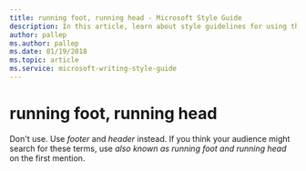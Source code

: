 ```yaml
---
title: running foot, running head - Microsoft Style Guide
description: In this article, learn about style guidelines for using the terms 'running foot' and 'running head' in Microsoft documents.
author: pallep
ms.author: pallep
ms.date: 01/19/2018
ms.topic: article
ms.service: microsoft-writing-style-guide
---
```


# running foot, running head

Don't use. Use *footer* and *header* instead. If you think your audience might search for these terms, use *also known as r*<em>unning foot</em> *and* *running head* on the first mention.
